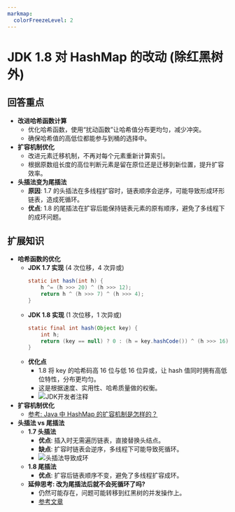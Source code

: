 ```yaml
---
markmap:
  colorFreezeLevel: 2
---
```


# JDK 1.8 对 HashMap 的改动 (除红黑树外)

## 回答重点

- **改进哈希函数计算**
  - 优化哈希函数，使用“扰动函数”让哈希值分布更均匀，减少冲突。
  - 确保哈希值的高低位都能参与到桶的选择中。
- **扩容机制优化**
  - 改进元素迁移机制，不再对每个元素重新计算索引。
  - 根据原数组长度的高位判断元素是留在原位还是迁移到新位置，提升扩容效率。
- **头插法变为尾插法**
  - **原因**: 1.7 的头插法在多线程扩容时，链表顺序会逆序，可能导致形成环形链表，造成死循环。
  - **优点**: 1.8 的尾插法在扩容后能保持链表元素的原有顺序，避免了多线程下的成环问题。

## 扩展知识

- **哈希函数的优化**
  - **JDK 1.7 实现** (4 次位移，4 次异或)
    ```java
    static int hash(int h) {
        h ^= (h >>> 20) ^ (h >>> 12);
        return h ^ (h >>> 7) ^ (h >>> 4);
    }
    ```
  - **JDK 1.8 实现** (1 次位移，1 次异或)
    ```java
    static final int hash(Object key) {
        int h;
        return (key == null) ? 0 : (h = key.hashCode()) ^ (h >>> 16);
    }
    ```
  - **优化点**
    - 1.8 将 key 的哈希码高 16 位与低 16 位异或，让 hash 值同时拥有高低位特性，分布更均匀。
    - 这是根据速度、实用性、哈希质量做的权衡。
    - ![JDK开发者注释](https://pic.code-nav.cn/mianshiya/question_picture/1783397053004488705/20220219203008.png)
- **扩容机制优化**
  - [参考: Java 中 HashMap 的扩容机制是怎样的？](https://www.mianshiya.com/bank/1788408712975282177/question/1780933294750199809#heading-2)
- **头插法 vs 尾插法**
  - **1.7 头插法**
    - **优点**: 插入时无需遍历链表，直接替换头结点。
    - **缺点**: 扩容时链表会逆序，多线程下可能导致死循环。
    - ![头插法导致成环](https://pic.code-nav.cn/mianshiya/question_picture/1783397053004488705/20220219203032_mianshiya.png)
  - **1.8 尾插法**
    - **优点**: 扩容后链表顺序不变，避免了多线程扩容成环。
  - **延伸思考: 改为尾插法后就不会死循环了吗?**
    - 仍然可能存在，问题可能转移到红黑树的并发操作上。
    - [参考文章](https://blog.csdn.net/qq_33330687/article/details/101479385)
